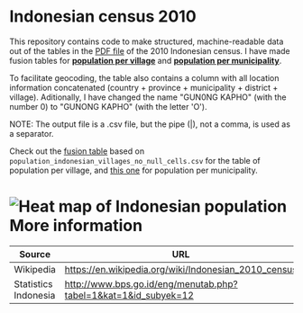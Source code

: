 Indonesian census 2010
======================
This repository contains code to make structured, machine-readable data out of the tables in the [PDF file](http://bps.go.id/eng/download_file/Population_of_Indonesia_by_Village_2010.pdf) of the 2010 Indonesian census. I have made fusion tables for [**population per village**](https://www.google.com/fusiontables/DataSource?docid=1OlmGuziakXDKU7EB-By-xUZH_2YiQdTGP5HWMohG) and [**population per municipality**](https://www.google.com/fusiontables/DataSource?docid=1su6q9up2aM42sRSIJk6Qmg1y_u04fjm0bCJ4uKFV).

To facilitate geocoding, the table also contains a column with all location information concatenated (country + province + municipality + district + village). Aditionally, I have changed the name "GUN0NG KAPHO" (with the number 0) to "GUNONG KAPHO"  (with the letter 'O').

NOTE: The output file is a .csv file, but the pipe (|), not a comma, is used as a separator.

Check out the [fusion table](https://www.google.com/fusiontables/DataSource?docid=1OlmGuziakXDKU7EB-By-xUZH_2YiQdTGP5HWMohG) based on `population_indonesian_villages_no_null_cells.csv` for the table of population per village, and [this one](https://www.google.com/fusiontables/DataSource?docid=1su6q9up2aM42sRSIJk6Qmg1y_u04fjm0bCJ4uKFV) for population per municipality.

![Heat map of Indonesian population](http://i.imgur.com/p315EUE.jpg)
More information 
================
|Source|URL|
|---|---|
|Wikipedia|https://en.wikipedia.org/wiki/Indonesian_2010_census|
|Statistics Indonesia|http://www.bps.go.id/eng/menutab.php?tabel=1&kat=1&id_subyek=12|
